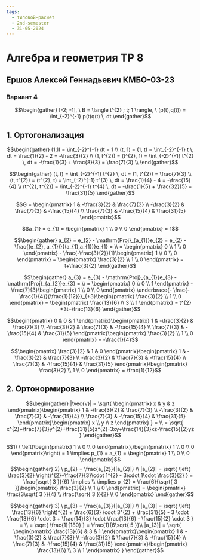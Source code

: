 ```yaml
---
tags:
  - типовой-расчет
  - 2nd-semester
  - 31-05-2024
---
```


# Алгебра и геометрия ТР 8

## Ершов Алексей Геннадьевич КМБО-03-23

### Вариант 4

$$\begin{gather}
[-2; -1], \ B = \langle t^{2} ; t; 1 \rangle, \ (p(t),q(t)) = \int_{-2}^{-1} p(t)q(t) \, dt 
\end{gather}$$

## 1. Ортогонализация

$$\begin{gather}
(1,1) = \int_{-2}^{-1} dt = 1 \\
(t, 1) = (1, t) = \int_{-2}^{-1} t \, dt = \frac{1}{2} - 2 = -\frac{3}{2} \\
(1, t^{2}) = (t^{2}, 1) = \int_{-2}^{-1} t^{2} \, dt = -\frac{1}{3} + \frac{8}{3} = \frac{7}{3} \\
\end{gather}$$

$$\begin{gather}
(t, t) = \int_{-2}^{-1} t^{2}  \, dt = (1, t^{2}) = \frac{7}{3} \\
(t, t^{2}) = (t^{2}, t) = \int_{-2}^{-1} t^{3} \, dt = \frac{1}{4} - 4 = -\frac{15}{4} \\
(t^{2}, t^{2}) = \int_{-2}^{-1} t^{4} \, dt = -\frac{1}{5} + \frac{32}{5} = \frac{31}{5}
\end{gather}$$

$$G = \begin{pmatrix}
1 & -\frac{3}{2} & \frac{7}{3} \\
-\frac{3}{2} & \frac{7}{3} & -\frac{15}{4} \\
\frac{7}{3} & -\frac{15}{4} & \frac{31}{5}
\end{pmatrix}$$

$$a_{1} = e_{1} = \begin{pmatrix}
1 \\
0 \\
0
\end{pmatrix} = 1$$

$$\begin{gather}
a_{2} = e_{2} - \mathrm{Proj}_{a_{1}}e_{2} = e_{2} - \frac{(e_{2}, a_{1})}{(a_{1},a_{1})}e_{1} = \\
= \begin{pmatrix}
0 \\
1 \\
0
\end{pmatrix} - \frac{-\frac{3}{2}}{1}\begin{pmatrix}
1 \\
0 \\
0
\end{pmatrix} = \begin{pmatrix}
\frac{3}{2} \\
1 \\
0
\end{pmatrix} = t+\frac{3}{2}
\end{gather}$$

$$\begin{gather}
a_{3} = e_{3} - \mathrm{Proj}_{a_{1}}e_{3} - \mathrm{Proj}_{a_{2}}e_{3} = \\
= \begin{pmatrix}
0 \\
0 \\
1
\end{pmatrix} - \frac{7}{3}\begin{pmatrix}
1 \\
0 \\
0
\end{pmatrix} \underbrace{- \frac{-\frac{1}{4}}{\frac{1}{12}}}_{+3}\begin{pmatrix}
\frac{3}{2} \\
1 \\
0
\end{pmatrix} = \begin{pmatrix}
\frac{13}{6} \\
3 \\
1
\end{pmatrix} = t^{2} +3t+\frac{13}{6}
\end{gather}$$

$$\begin{pmatrix}
0 & 0 & 1
\end{pmatrix}\begin{pmatrix}
1 & -\frac{3}{2} & \frac{7}{3} \\
-\frac{3}{2} & \frac{7}{3} & -\frac{15}{4} \\
\frac{7}{3} & -\frac{15}{4} & \frac{31}{5}
\end{pmatrix}\begin{pmatrix}
\frac{3}{2} \\
1 \\
0
\end{pmatrix} = -\frac{1}{4}$$

$$\begin{pmatrix}
\frac{3}{2} & 1 & 0
\end{pmatrix}\begin{pmatrix}
1 & -\frac{3}{2} & \frac{7}{3} \\
-\frac{3}{2} & \frac{7}{3} & -\frac{15}{4} \\
\frac{7}{3} & -\frac{15}{4} & \frac{31}{5}
\end{pmatrix}\begin{pmatrix}
\frac{3}{2} \\
1 \\
0
\end{pmatrix} = \frac{1}{12}$$

## 2. Ортонормирование

$$\begin{gather}
|\vec{v}| = \sqrt{ \begin{pmatrix}
x & y & z
\end{pmatrix}\begin{pmatrix}
1 & -\frac{3}{2} & \frac{7}{3} \\
-\frac{3}{2} & \frac{7}{3} & -\frac{15}{4} \\
\frac{7}{3} & -\frac{15}{4} & \frac{31}{5}
\end{pmatrix}\begin{pmatrix}
x \\
y \\
z
\end{pmatrix} } = \\
= \sqrt{ x^{2}+\frac{7}{3}y^{2}+\frac{31}{5}z^{2}-3xy+\frac{14}{3}xz-\frac{15}{2}yz }
\end{gather}$$

$$1) \ \left(\begin{pmatrix}
1 \\
0 \\
0
\end{pmatrix},\begin{pmatrix}
1 \\
0 \\
0
\end{pmatrix}\right) = 1 \implies p_{1} = a_{1} = \begin{pmatrix}
1 \\
0 \\
0
\end{pmatrix}$$
$$\begin{gather}
2) \ p_{2} = \frac{a_{2}}{|a_{2}|} \\
|a_{2}| = \sqrt{ \left( \frac{3}{2} \right)^{2}+\frac{7}{3}\cdot 1^{2} - 3\cdot 1\cdot \frac{3}{2} } = \frac{\sqrt{ 3 }}{6} \implies \\
\implies p_{2} = \frac{6}{\sqrt{ 3 }}\begin{pmatrix}
\frac{3}{2} \\
1 \\
0
\end{pmatrix} = \begin{pmatrix}
\frac{3\sqrt{ 3 }}{4} \\
\frac{\sqrt{ 3 }}{2} \\
0
\end{pmatrix}
\end{gather}$$

$$\begin{gather}
3) \ p_{3} = \frac{a_{3}}{|a_{3}|} \\
|a_{3}| = \sqrt{ \left( \frac{13}{6} \right)^{2} + \frac{6}{3} \cdot 3^{2} + \frac{31}{5} - 3 \cdot \frac{13}{6} \cdot 3 + \frac{14}{3} \cdot \frac{13}{6} - \frac{15}{2} \cdot 3 } = \\
= \sqrt{ \frac{1}{180} } = \frac{1}{6\sqrt{ 5 }}\\
|a_{3}| = \sqrt{ \begin{pmatrix}
\frac{13}{6} & 3 & 1
\end{pmatrix}\begin{pmatrix}
1 & -\frac{3}{2} & \frac{7}{3} \\
-\frac{3}{2} & \frac{7}{3} & -\frac{15}{4} \\
\frac{7}{3} & -\frac{15}{4} & \frac{31}{5}
\end{pmatrix}\begin{pmatrix}
\frac{13}{6} \\
3 \\
1
\end{pmatrix} }
\end{gather}$$